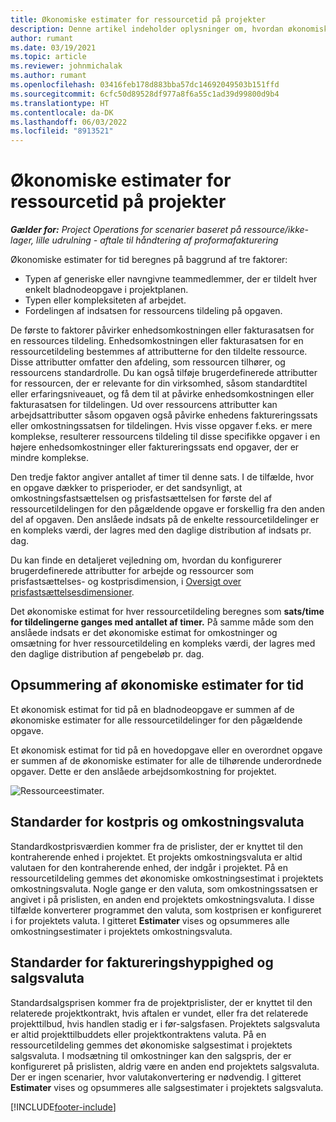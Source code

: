 ```yaml
---
title: Økonomiske estimater for ressourcetid på projekter
description: Denne artikel indeholder oplysninger om, hvordan økonomiske estimater for tid beregnes.
author: rumant
ms.date: 03/19/2021
ms.topic: article
ms.reviewer: johnmichalak
ms.author: rumant
ms.openlocfilehash: 03416feb178d883bba57dc14692049503b151ffd
ms.sourcegitcommit: 6cfc50d89528df977a8f6a55c1ad39d99800d9b4
ms.translationtype: HT
ms.contentlocale: da-DK
ms.lasthandoff: 06/03/2022
ms.locfileid: "8913521"
---
```

# <a name="financial-estimates-for-resource-time-on-projects"></a>Økonomiske estimater for ressourcetid på projekter

_**Gælder for:** Project Operations for scenarier baseret på ressource/ikke-lager, lille udrulning - aftale til håndtering af proformafakturering_

Økonomiske estimater for tid beregnes på baggrund af tre faktorer: 

- Typen af generiske eller navngivne teammedlemmer, der er tildelt hver enkelt bladnodeopgave i projektplanen. 
- Typen eller kompleksiteten af arbejdet.
- Fordelingen af indsatsen for ressourcens tildeling på opgaven. 

De første to faktorer påvirker enhedsomkostningen eller fakturasatsen for en ressources tildeling. Enhedsomkostningen eller fakturasatsen for en ressourcetildeling bestemmes af attributterne for den tildelte ressource. Disse attributter omfatter den afdeling, som ressourcen tilhører, og ressourcens standardrolle. Du kan også tilføje brugerdefinerede attributter for ressourcen, der er relevante for din virksomhed, såsom standardtitel eller erfaringsniveauet, og få dem til at påvirke enhedsomkostningen eller fakturasatsen for tildelingen.
Ud over ressourcens attributter kan arbejdsattributter såsom opgaven også påvirke enhedens faktureringssats eller omkostningssatsen for tildelingen. Hvis visse opgaver f.eks. er mere komplekse, resulterer ressourcens tildeling til disse specifikke opgaver i en højere enhedsomkostninger eller faktureringssats end opgaver, der er mindre komplekse.   

Den tredje faktor angiver antallet af timer til denne sats. I de tilfælde, hvor en opgave dækker to prisperioder, er det sandsynligt, at omkostningsfastsættelsen og prisfastsættelsen for første del af ressourcetildelingen for den pågældende opgave er forskellig fra den anden del af opgaven. Den anslåede indsats på de enkelte ressourcetildelinger er en kompleks værdi, der lagres med den daglige distribution af indsats pr. dag.

Du kan finde en detaljeret vejledning om, hvordan du konfigurerer brugerdefinerede attributter for arbejde og ressourcer som prisfastsættelses- og kostprisdimension, i [Oversigt over prisfastsættelsesdimensioner](../pricing-costing/pricing-dimensions-overview.md).

Det økonomiske estimat for hver ressourcetildeling beregnes som **sats/time for tildelingerne ganges med antallet af timer.**  På samme måde som den anslåede indsats er det økonomiske estimat for omkostninger og omsætning for hver ressourcetildeling en kompleks værdi, der lagres med den daglige distribution af pengebeløb pr. dag. 

## <a name="summarizing-financial-estimates-for-time"></a>Opsummering af økonomiske estimater for tid
Et økonomisk estimat for tid på en bladnodeopgave er summen af de økonomiske estimater for alle ressourcetildelinger for den pågældende opgave.

Et økonomisk estimat for tid på en hovedopgave eller en overordnet opgave er summen af de økonomiske estimater for alle de tilhørende underordnede opgaver. Dette er den anslåede arbejdsomkostning for projektet. 

![Ressourceestimater.](./media/navigation12.png)

## <a name="default-cost-price-and-cost-currency"></a>Standarder for kostpris og omkostningsvaluta

Standardkostprisværdien kommer fra de prislister, der er knyttet til den kontraherende enhed i projektet. Et projekts omkostningsvaluta er altid valutaen for den kontraherende enhed, der indgår i projektet. På en ressourcetildeling gemmes det økonomiske omkostningsestimat i projektets omkostningsvaluta. Nogle gange er den valuta, som omkostningssatsen er angivet i på prislisten, en anden end projektets omkostningsvaluta. I disse tilfælde konverterer programmet den valuta, som kostprisen er konfigureret i for projektets valuta. I gitteret **Estimater** vises og opsummeres alle omkostningsestimater i projektets omkostningsvaluta. 

## <a name="default-bill-rate-and-sales-currency"></a>Standarder for faktureringshyppighed og salgsvaluta

Standardsalgsprisen kommer fra de projektprislister, der er knyttet til den relaterede projektkontrakt, hvis aftalen er vundet, eller fra det relaterede projekttilbud, hvis handlen stadig er i før-salgsfasen. Projektets salgsvaluta er altid projekttilbuddets eller projektkontraktens valuta. På en ressourcetildeling gemmes det økonomiske salgsestimat i projektets salgsvaluta. I modsætning til omkostninger kan den salgspris, der er konfigureret på prislisten, aldrig være en anden end projektets salgsvaluta. Der er ingen scenarier, hvor valutakonvertering er nødvendig. I gitteret **Estimater** vises og opsummeres alle salgsestimater i projektets salgsvaluta. 

[!INCLUDE[footer-include](../includes/footer-banner.md)]
